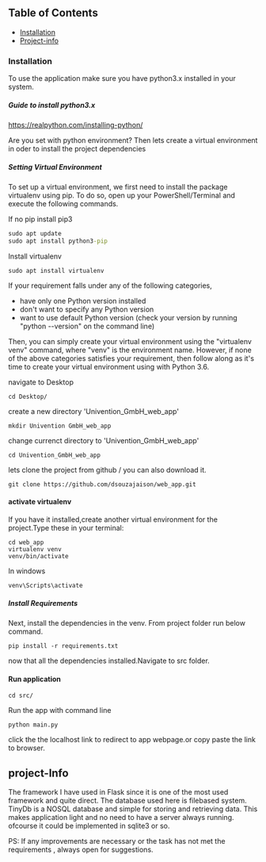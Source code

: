 ## Table of Contents 
* [Installation](#Installation)
* [Project-info](#Project-Info)

### Installation
To use the application make sure you have python3.x installed in your system.

##### Guide to install python3.x

https://realpython.com/installing-python/

Are you set with python environment?
Then lets create a virtual environment in oder to install the project dependencies  

##### Setting Virtual Environment
To set up a virtual environment, we first need to install the package virtualenv using pip.
To do so, open up your PowerShell/Terminal and execute the following commands.

If no pip install pip3
````cmd
sudo apt update
sudo apt install python3-pip
````
Install virtualenv  

````
sudo apt install virtualenv
````
If your requirement falls under any of the following categories,

* have only one Python version installed
* don't want to specify any Python version
* want to use default Python version (check your version by running "python --version" on the command line)

Then, you can simply create your virtual environment using the "virtualenv venv" command, where "venv" is the environment name. 
However, if none of the above categories satisfies your requirement, then follow along as it's time to create your virtual environment using with Python 3.6. 

navigate to Desktop  
```
cd Desktop/
```
create a new directory 'Univention_GmbH_web_app'  
````
mkdir Univention GmbH_web_app
````
change currenct directory to 'Univention_GmbH_web_app'
````
cd Univention_GmbH_web_app 
````
lets clone the project from github / you can also download it.
 
````
git clone https://github.com/dsouzajaison/web_app.git
````

#### activate virtualenv

If you have it installed,create another virtual environment for the project.Type these in your terminal:
````
cd web_app
virtualenv venv
venv/bin/activate

````
In windows
````
venv\Scripts\activate
````
##### Install Requirements
Next, install the dependencies in the venv. From project folder run below command.
````
pip install -r requirements.txt
````
now that all the dependencies installed.Navigate to src folder.
#### Run application
````
cd src/
````
Run the app with command line
````
python main.py
```` 
click the the localhost link to redirect to app webpage.or copy paste the link to browser.

## project-Info

The framework I have used in Flask since it is one of the most used framework and quite direct. The database used here is filebased system.
TinyDb is a NOSQL database and simple for storing and retrieving data. This makes application light and no need to have a server always running.
ofcourse it could be implemented in sqlite3 or so.

PS: If any improvements are necessary or the task has not met the requirements , always open for suggestions.
